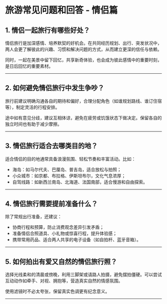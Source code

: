 # 旅游常见问题和回答 - 情侣篇

## 1. 情侣一起旅行有哪些好处？

情侣旅行是加深感情、培养默契的好机会。在共同经历规划、出行、突发状况中，两人会更了解彼此的兴趣、习惯和解决问题的方式，从而建立更深的信任与依赖。

同时，一起在美景中留下回忆，共享新奇体验，也会成为彼此感情中的重要时刻，是日后回忆的重要素材。

---

## 2. 如何避免情侣旅行中发生争吵？

旅行前建议明确沟通各自的期待和偏好，合理分配角色（如谁规划路线、谁订住宿等），制定灵活的行程安排。

途中如有意见分歧，建议互相体谅，避免在疲劳或饥饿状态下做决定。保留各自的独立时间也有助于减少摩擦。

---

## 3. 情侣旅行适合去哪类目的地？

适合情侣的目的地通常具备浪漫氛围、轻松节奏和丰富活动。比如：

- 海岛：如马尔代夫、巴厘岛、普吉岛，适合放松与拍照；
- 小众城市：如京都、布拉格、伊斯坦布尔，文化气息浓厚；
- 自驾线路：如新西兰南岛、北海道、法国南部，适合慢游和自由探索。

---

## 4. 情侣旅行需要提前准备什么？

除了常规出行准备，还建议：

- 协商行程和预算，防止消费观念差异引发矛盾；
- 准备情侣合照道具、小礼物或惊喜行程，提升体验感；
- 携带常用药品、适合两人共享的电子设备（如自拍杆、蓝牙音箱）。

---

## 5. 如何拍出有爱又自然的情侣旅行照？

选择光线柔和的清晨或傍晚，利用三脚架或请路人拍摄，避免摆拍僵硬。可以尝试互动动作如牵手、对视、拥抱等，营造真实自然的情感氛围。

使用滤镜时不必太夸张，保留真实色调更有纪念意义。

---
